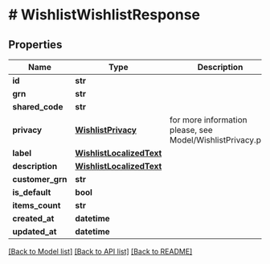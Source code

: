 # # WishlistWishlistResponse


## Properties 


Name | Type | Description | Notes
------------ | ------------- | ------------- | -------------
**id**| **str** |   | [optional]
**grn**| **str** |   | [optional]
**shared_code**| **str** |   | [optional]
**privacy**| [**WishlistPrivacy**](WishlistPrivacy.md) |  for more information please, see Model/WishlistPrivacy.php  | [optional]
**label**| [**WishlistLocalizedText**](WishlistLocalizedText.md) |   | [optional]
**description**| [**WishlistLocalizedText**](WishlistLocalizedText.md) |   | [optional]
**customer_grn**| **str** |   | [optional]
**is_default**| **bool** |   | [optional]
**items_count**| **str** |   | [optional]
**created_at**| **datetime** |   | [optional]
**updated_at**| **datetime** |   | [optional]


[[Back to Model list]](../../README.md#models) [[Back to API list]](../../README.md#endpoints) [[Back to README]](../../README.md)

